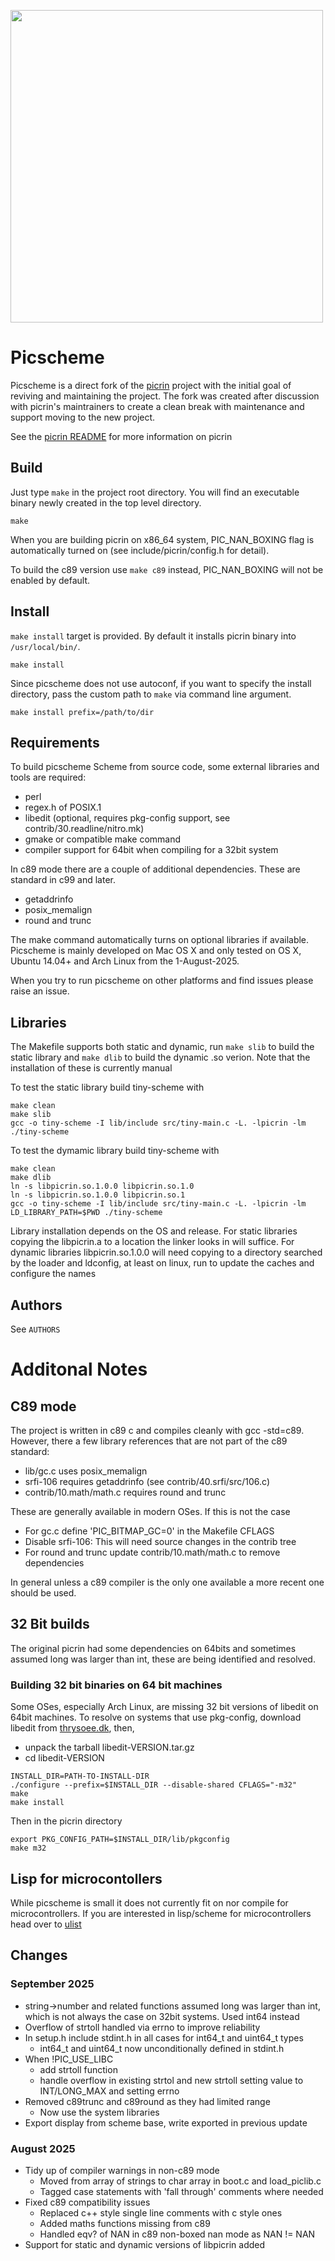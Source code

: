 <img width="500" src="https://raw.githubusercontent.com/picscheme/picscheme/master/etc/picrin-logo-fin01-02.png"></img>
# Picscheme
Picscheme is a direct fork of the [picrin](https://github.com/picrin-scheme/picrin)
project with the initial goal of reviving and maintaining the project.
The fork was created after discussion with picrin's maintrainers to create
a clean break with maintenance and support moving to the new project.

See the [picrin README](README.picrin.md) for more information on picrin

## Build

Just type `make` in the project root directory. You will find an executable binary newly created in the top
level directory.
```
make
```

When you are building picrin on x86\_64 system, PIC\_NAN\_BOXING flag is automatically turned on
(see include/picrin/config.h for detail).

To build the c89 version use `make c89` instead, PIC\_NAN\_BOXING will not be enabled by default.

## Install

`make install` target is provided. By default it installs picrin binary into `/usr/local/bin/`.
```
make install
```
Since picscheme does not use autoconf, if you want to specify the install directory, pass the
custom path to `make` via command line argument.
```
make install prefix=/path/to/dir
```
## Requirements

To build picscheme Scheme from source code, some external libraries and tools are required:

- perl
- regex.h of POSIX.1
- libedit (optional, requires pkg-config support, see contrib/30.readline/nitro.mk)
- gmake or compatible make command
- compiler support for 64bit when compiling for a 32bit system

In c89 mode there are a couple of additional dependencies. These are standard in c99 and later.

- getaddrinfo
- posix\_memalign
- round and trunc 

The make command automatically turns on optional libraries if available.
Picscheme is mainly developed on Mac OS X and only tested on OS X, Ubuntu 14.04+ and Arch Linux
from the 1-August-2025.

When you try to run picscheme on other platforms and find issues please raise an issue.

## Libraries
The Makefile supports both static and dynamic, run `make slib` to build the static library
and `make dlib` to build the dynamic .so verion.  Note that the installation of these
is currently manual

To test the static library build tiny-scheme with
```
make clean
make slib
gcc -o tiny-scheme -I lib/include src/tiny-main.c -L. -lpicrin -lm
./tiny-scheme
```

To test the dymamic library build tiny-scheme with
```
make clean
make dlib
ln -s libpicrin.so.1.0.0 libpicrin.so.1.0
ln -s libpicrin.so.1.0.0 libpicrin.so.1
gcc -o tiny-scheme -I lib/include src/tiny-main.c -L. -lpicrin -lm
LD_LIBRARY_PATH=$PWD ./tiny-scheme
```

Library installation depends on the OS and release. For static libraries copying the libpicrin.a to a
location the linker looks in will suffice. For dynamic libraries libpicrin.so.1.0.0 will need copying
to a directory searched by the loader and ldconfig, at least on linux, run to update the caches and
configure the names

## Authors

See `AUTHORS`

# Additonal Notes
## C89 mode
The project is written in c89 c and compiles cleanly with gcc -std=c89.
However, there a few library references that are not part of the c89
standard:
* lib/gc.c uses posix\_memalign
* srfi-106 requires getaddrinfo (see contrib/40.srfi/src/106.c)
* contrib/10.math/math.c requires round and trunc 

These are generally available in modern OSes. If this is not the case
* For gc.c define 'PIC\_BITMAP\_GC=0' in the Makefile CFLAGS
* Disable srfi-106: This will need source changes in the contrib tree
* For round and trunc update contrib/10.math/math.c to remove dependencies

In general unless a c89 compiler is the only one available a more
recent one should be used.

## 32 Bit builds
The original picrin had some dependencies on 64bits and sometimes assumed
long was larger than int, these are being identified and resolved. 

### Building 32 bit binaries on 64 bit machines
Some OSes, especially Arch Linux, are missing 32 bit versions of libedit on 64bit machines.
To resolve on systems that use pkg-config, download libedit from [thrysoee.dk](https://thrysoee.dk/editline/),
then,
* unpack the tarball libedit-VERSION.tar.gz
* cd libedit-VERSION
```
INSTALL_DIR=PATH-TO-INSTALL-DIR
./configure --prefix=$INSTALL_DIR --disable-shared CFLAGS="-m32"
make
make install
```
Then in the picrin directory
```
export PKG_CONFIG_PATH=$INSTALL_DIR/lib/pkgconfig
make m32
```

## Lisp for microcontollers
While picscheme is small it does not currently fit on nor compile for microcontrollers.
If you are interested in lisp/scheme for microcontrollers head over
to [ulist](http://www.ulisp.com)

## Changes

### September 2025
* string->number and related functions assumed long was larger than int,
  which is not always the case on 32bit systems. Used int64 instead
* Overflow of strtoll handled via errno to improve reliability
* In setup.h include stdint.h in all cases for int64_t and uint64_t types
  * int64_t and uint64_t now unconditionally defined in stdint.h
* When !PIC_USE_LIBC
  * add strtoll function
  * handle overflow in existing strtol and new strtoll setting value to INT/LONG_MAX and setting errno
* Removed c89trunc and c89round as they had limited range
  * Now use the system libraries
* Export display from scheme base, write exported in previous update

### August 2025
* Tidy up of compiler warnings in non-c89 mode
  * Moved from array of strings to char array in boot.c and load\_piclib.c
  * Tagged case statements with 'fall through' comments where needed
* Fixed c89 compatibility issues
  * Replaced c++ style single line comments with c style ones
  * Added maths functions missing from c89
  * Handled eqv? of NAN in c89 non-boxed nan mode as NAN != NAN
* Support for static and dynamic versions of libpicrin added
